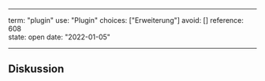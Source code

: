 
---
term:      "plugin"
use:       "Plugin"
choices:   ["Erweiterung"]
avoid:     []
reference: 608        
state:     open
date:      "2022-01-05"

---

## Diskussion

